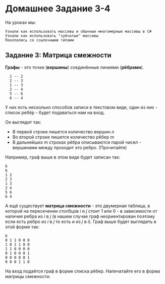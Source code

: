 # Домашнее Задание 3-4

На уроках мы:

    Узнали как использовать массивы и обычные многомерные массивы в C#
    Узнали как использовать "зубчатые" массивы
    Покопались со ссылочными типами

## Задание 3: Матрица смежности

**Графы** - это точки (**вершины**) соединённые линиями (**рёбрами**).

```
  1 -- 2
  2 -- 3
  1 -- 3
  2 -- 4
  5 -- 6
  6 -- 4
```

У них есть несколько способов записи в текстовом виде, один из них - список ребёр - будет подаваться нам на вход.

Он выглядит так:

 *   В первой строке пишется количество вершин $n$
 *   Во второй строке пишется количество рёбер $m$
 *   В дальнейших $m$ строках рёбра описываются парой чисел - вершинами между проходит это ребро. (Прочитайте)

Например, граф выше в этом виде будет записан так:
```
6
6
1 2
2 3
1 3
2 4
5 6
6 4
```
А ещё существует **матрица смежности** - это двумерная таблица, в которой на пересечении столбцов $i$ и $j$ стоит 1 или 0 - в зависимости от наличия ребра из $i$ в $j$ (в нашем случае граф неориентирован поэтому если есть ребро из $i$ в $j$ то есть и из $j$ в $i$). Граф выше будет выглядеть в этой форме так:
```
6
0 1 1 0 0 0
1 0 1 1 0 0
1 1 0 0 0 0
0 1 0 0 0 1
0 0 0 0 0 1
0 0 0 1 1 0
```
На вход подаётся граф в форме списка рёбер. Напечатайте его в форма матрицы смежности.
